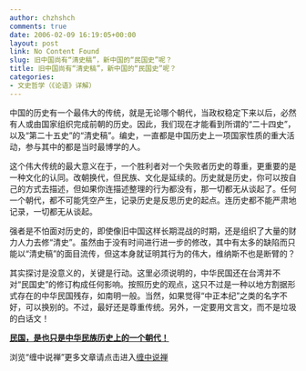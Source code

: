 ```yaml
---
author: chzhshch
comments: true
date: 2006-02-09 16:19:05+00:00
layout: post
link: No Content Found
slug: 旧中国尚有“清史稿”，新中国的“民国史”呢？
title: 旧中国尚有“清史稿”，新中国的“民国史”呢？
categories:
- 文史哲学（《论语》详解）
---
```


			

中国的历史有一个最伟大的传统，就是无论哪个朝代，当政权稳定下来以后，必然有人或由国家组织完成前朝的历史。因此，我们现在才能看到所谓的“二十四史”，以及“第二十五史”的“清史稿”。编史，一直都是中国历史上一项国家性质的重大活动，参与其中的都是当时最博学的人。

这个伟大传统的最大意义在于，一个胜利者对一个失败者历史的尊重，更重要的是一种文化的认同。改朝换代，但民族、文化是延续的。历史就是历史，你可以按自己的方式去描述，但如果你连描述整理的行为都没有，那一切都无从谈起了。任何一个朝代，都不可能凭空产生，记录历史是反思历史的起点。连历史都不能严肃地记录，一切都无从谈起。

强者是不怕面对历史的，即使像旧中国这样长期混战的时期，还是组织了大量的财力人力去修“清史”。虽然由于没有时间进行进一步的修改，其中有太多的缺陷而只能以“清史稿”的面目流传，但这本身就证明其行为的伟大，维纳斯不也是断臂的？

   其实探讨是没意义的，关键是行动。这里必须说明的，中华民国还在台湾并不对“民国史”的修订构成任何影响。按照历史的观点，这只不过是一种以地方割据形式存在的中华民国残存，如南明一般。当然，如果觉得“中正本纪”之类的名字不好，可以换别的。不过，最好还是尊重传统。另外，一定要用文言文，而不是垃圾的白话文！  


[**民国，是也只是中华民族历史上的一个朝代！**](http://blog.sina.com.cn/u/486e105c01000252)

浏览“缠中说禅”更多文章请点击进入[缠中说禅](http://blog.sina.com.cn/m/chzhshch)
